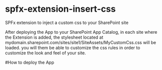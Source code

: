 # spfx-extension-insert-css
SPFx extension to inject a custom css to your SharePoint site

After deploying the App to your SharePoint App Catalog, in each site where the Extension is added, the stylesheet located at mydomain.sharepoint.com/sites/site1/SiteAssets/MyCustomCss.css will be loaded.
you will them be able to customize the css rules in order to customize the look and feel of your site.

#How to deploy the App
